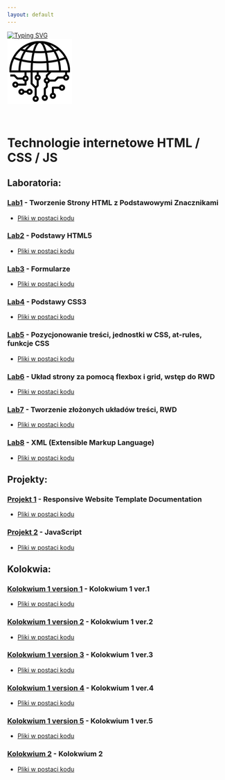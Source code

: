 ```yaml
---
layout: default
---
```


[![Typing SVG](https://readme-typing-svg.herokuapp.com?font=Fira+Code&size=30&pause=1000&color=000000&random=false&width=435&lines=Technologie+Internetowe)](https://github.com/dawidolko/Internet-Technologies)
<br>![Technologie](image/Technologie.png)

<br/>

# Technologie internetowe HTML / CSS / JS

## Laboratoria:

### [Lab1](LAB1) - Tworzenie Strony HTML z Podstawowymi Znacznikami
- [Pliki w postaci kodu](https://github.com/dawidolko/Internet-Technologies/tree/main/LAB1)<br>

### [Lab2](LAB2/README.md) - Podstawy HTML5
- [Pliki w postaci kodu](https://github.com/dawidolko/Internet-Technologies/tree/main/LAB2)<br>

### [Lab3](LAB3/README.md) - Formularze
- [Pliki w postaci kodu](https://github.com/dawidolko/Internet-Technologies/tree/main/LAB3)<br>

### [Lab4](LAB4/README.md) - Podstawy CSS3
- [Pliki w postaci kodu](https://github.com/dawidolko/Internet-Technologies/tree/main/LAB4)<br>

### [Lab5](LAB5/README.md) - Pozycjonowanie treści, jednostki w CSS, at-rules, funkcje CSS
- [Pliki w postaci kodu](https://github.com/dawidolko/Internet-Technologies/tree/main/LAB5)<br>

### [Lab6](LAB6/README.md) - Układ strony za pomocą flexbox i grid, wstęp do RWD
- [Pliki w postaci kodu](https://github.com/dawidolko/Internet-Technologies/tree/main/LAB6)<br>

### [Lab7](LAB7/README.md) - Tworzenie złożonych układów treści, RWD
- [Pliki w postaci kodu](https://github.com/dawidolko/Internet-Technologies/tree/main/LAB7)<br>

### [Lab8](LAB8/README.md) - XML (Extensible Markup Language)
- [Pliki w postaci kodu](https://github.com/dawidolko/Internet-Technologies/tree/main/LAB8)<br>

## Projekty:

### [Projekt 1](https://techint.dawidolko.pl/projects/ResWebsiteTemplate/) - Responsive Website Template Documentation
- [Pliki w postaci kodu](https://github.com/dawidolko/Internet-Technologies/tree/main/projects/ResWebsiteTemplate)<br>

### [Projekt 2](projects/README.md) - JavaScript
- [Pliki w postaci kodu](https://github.com/dawidolko/Internet-Technologies/tree/main/projects)<br>

## Kolokwia:

### [Kolokwium 1 version 1](KOLOKWIUM/Kolokwium1v1/README.md) - Kolokwium 1 ver.1
- [Pliki w postaci kodu](https://github.com/dawidolko/Internet-Technologies/tree/main/KOLOKWIUM/Kolokwium1v1)<br>

### [Kolokwium 1 version 2](KOLOKWIUM/Kolokwium1v2/README.md) - Kolokwium 1 ver.2
- [Pliki w postaci kodu](https://github.com/dawidolko/Internet-Technologies/tree/main/KOLOKWIUM/Kolokwium1v2)<br>

### [Kolokwium 1 version 3](KOLOKWIUM/Kolokwium1v3/README.md) - Kolokwium 1 ver.3
- [Pliki w postaci kodu](https://github.com/dawidolko/Internet-Technologies/tree/main/KOLOKWIUM/Kolokwium1v3)<br>

### [Kolokwium 1 version 4](KOLOKWIUM/Kolokwium1v4/README.md) - Kolokwium 1 ver.4
- [Pliki w postaci kodu](https://github.com/dawidolko/Internet-Technologies/tree/main/KOLOKWIUM/Kolokwium1v4)<br>

### [Kolokwium 1 version 5](KOLOKWIUM/Kolokwium1v5/README.md) - Kolokwium 1 ver.5
- [Pliki w postaci kodu](https://github.com/dawidolko/Internet-Technologies/tree/main/KOLOKWIUM/Kolokwium1v5)<br>

### [Kolokwium 2](KOLOKWIUM/Kolokwium2v1/README.md) - Kolokwium 2
- [Pliki w postaci kodu](https://github.com/dawidolko/Internet-Technologies/tree/main/KOLOKWIUM/Kolokwium2v1)<br>
